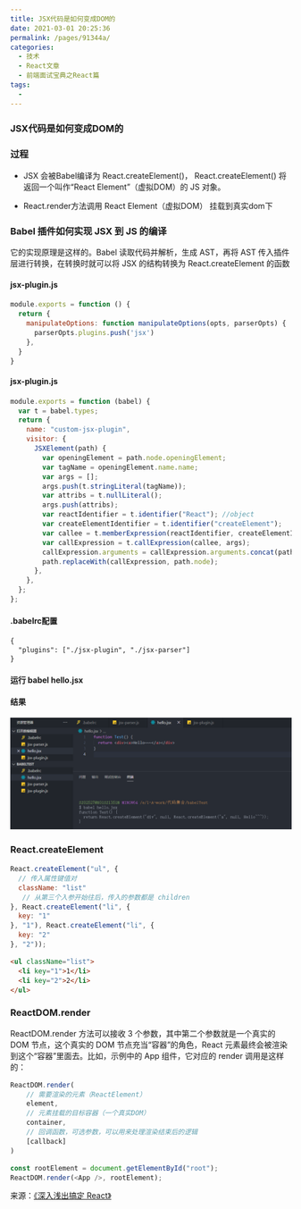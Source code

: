 ```yaml
---
title: JSX代码是如何变成DOM的
date: 2021-03-01 20:25:36
permalink: /pages/91344a/
categories:
  - 技术
  - React文章
  - 前端面试宝典之React篇
tags:
  - 
---
```

### JSX代码是如何变成DOM的

### 过程

- JSX 会被Babel编译为 React.createElement()， React.createElement() 将返回一个叫作“React Element”（虚拟DOM）的 JS 对象。

- React.render方法调用 React Element（虚拟DOM） 挂载到真实dom下

### Babel 插件如何实现 JSX 到 JS 的编译


它的实现原理是这样的。Babel 读取代码并解析，生成 AST，再将 AST 传入插件层进行转换，在转换时就可以将 JSX 的结构转换为 React.createElement 的函数

#### jsx-plugin.js

```js
module.exports = function () {
  return {
    manipulateOptions: function manipulateOptions(opts, parserOpts) {
      parserOpts.plugins.push('jsx')
    },
  }
}
```

#### jsx-plugin.js

```js
module.exports = function (babel) {
  var t = babel.types;
  return {
    name: "custom-jsx-plugin",
    visitor: {
      JSXElement(path) {
        var openingElement = path.node.openingElement;
        var tagName = openingElement.name.name;
        var args = []; 
        args.push(t.stringLiteral(tagName)); 
        var attribs = t.nullLiteral(); 
        args.push(attribs); 
        var reactIdentifier = t.identifier("React"); //object
        var createElementIdentifier = t.identifier("createElement"); 
        var callee = t.memberExpression(reactIdentifier, createElementIdentifier)
        var callExpression = t.callExpression(callee, args);
        callExpression.arguments = callExpression.arguments.concat(path.node.children);
        path.replaceWith(callExpression, path.node); 
      },
    },
  };
};
```
#### .babelrc配置

```
{
  "plugins": ["./jsx-plugin", "./jsx-parser"]
}
```

#### 运行 babel hello.jsx

#### 结果

![](https://raw.githubusercontent.com/21haoxingxiu/picture/master/blog/20210301165802.png)




### React.createElement

```js
React.createElement("ul", {
  // 传入属性键值对
  className: "list"
   // 从第三个入参开始往后，传入的参数都是 children
}, React.createElement("li", {
  key: "1"
}, "1"), React.createElement("li", {
  key: "2"
}, "2"));
```

```html
<ul className="list">
  <li key="1">1</li>
  <li key="2">2</li>
</ul>
```

### ReactDOM.render

ReactDOM.render 方法可以接收 3 个参数，其中第二个参数就是一个真实的 DOM 节点，这个真实的 DOM 节点充当“容器”的角色，React 元素最终会被渲染到这个“容器”里面去。比如，示例中的 App 组件，它对应的 render 调用是这样的：

```js
ReactDOM.render(
    // 需要渲染的元素（ReactElement）
    element, 
    // 元素挂载的目标容器（一个真实DOM）
    container,
    // 回调函数，可选参数，可以用来处理渲染结束后的逻辑
    [callback]
)
```

```js
const rootElement = document.getElementById("root");
ReactDOM.render(<App />, rootElement);
```


来源：[《深入浅出搞定 React》](https://kaiwu.lagou.com/course/courseInfo.htm?courseId=510#/detail/pc?id=4850)